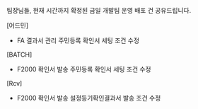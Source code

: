 팀장님들, 현재 시간까지 확정된 금일 개발팀 운영 배포 건 공유드립니다.

[어드민]
- FA 결과서 관리 주민등록 확인서 세팅 조건 수정 

[BATCH]
- F2000 확인서 발송 주민등록 확인서 세팅 조건 수정

[Rcv]
- F2000 확인서 발송 설정등기확인결과서 발송 조건 수정